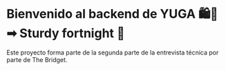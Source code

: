 # Bienvenido al backend de YUGA 🛍👝 ➡  Sturdy fortnight 💸
Este proyecto forma parte de la segunda parte de la entrevista técnica por parte de The Bridget. 

